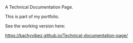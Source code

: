 A Technical Documentation Page.

This is part of my portfolio.

See the working version here:

https://kachyvibez.github.io/Technical-documentation-page/
